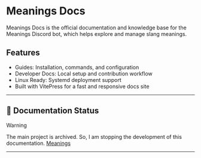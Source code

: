 # Meanings Docs

Meanings Docs is the official documentation and knowledge base for the Meanings Discord bot, which helps explore and manage slang meanings.

## Features

- Guides: Installation, commands, and configuration
- Developer Docs: Local setup and contribution workflow
- Linux Ready: Systemd deployment support
- Built with VitePress for a fast and responsive docs site


---

## 🚧 Documentation Status

> [!WARNING]
> The main project is archived. So, I am stopping the development of this documentation.
> [Meanings](https://github.com/xFanexx/meanings)


---
